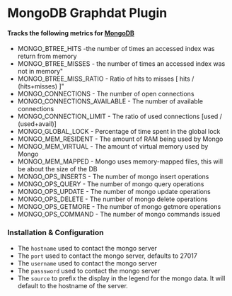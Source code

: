 # MongoDB Graphdat Plugin

#### Tracks the following metrics for [MongoDB](http://www.mongodb.org/)
* MONGO_BTREE_HITS -the number of times an accessed index was return from memory
* MONGO_BTREE_MISSES - the number of times an accessed index was not in memory"
* MONGO_BTREE_MISS_RATIO - Ratio of hits to misses [ hits / (hits+misses) ]"
* MONGO_CONNECTIONS - The number of open connections
* MONGO_CONNECTIONS_AVAILABLE - The number of available connections
* MONGO_CONNECTION_LIMIT - The ratio of used connections [used / (used+avail)]
* MONGO_GLOBAL_LOCK - Percentage of time spent in the global lock
* MONGO_MEM_RESIDENT - The amount of RAM being used by Mongo
* MONGO_MEM_VIRTUAL - The amount of virtual memory used by Mongo
* MONGO_MEM_MAPPED - Mongo uses memory-mapped files, this will be about the size of the DB
* MONGO_OPS_INSERTS - The number of mongo insert operations
* MONGO_OPS_QUERY - The number of mongo query operations
* MONGO_OPS_UPDATE - The number of mongo update operations
* MONGO_OPS_DELETE - The number of mongo delete operations
* MONGO_OPS_GETMORE - The number of mongo getmore operations
* MONGO_OPS_COMMAND - The number of mongo commands issued

### Installation & Configuration

* The `hostname` used to contact the mongo server
* The `port` used to contact the mongo server, defaults to 27017
* The `username` used to contact the mongo server
* The `passsword` used to contact the mongo server
* The `source` to prefix the display in the legend for the mongo data.  It will default to the hostname of the server.
